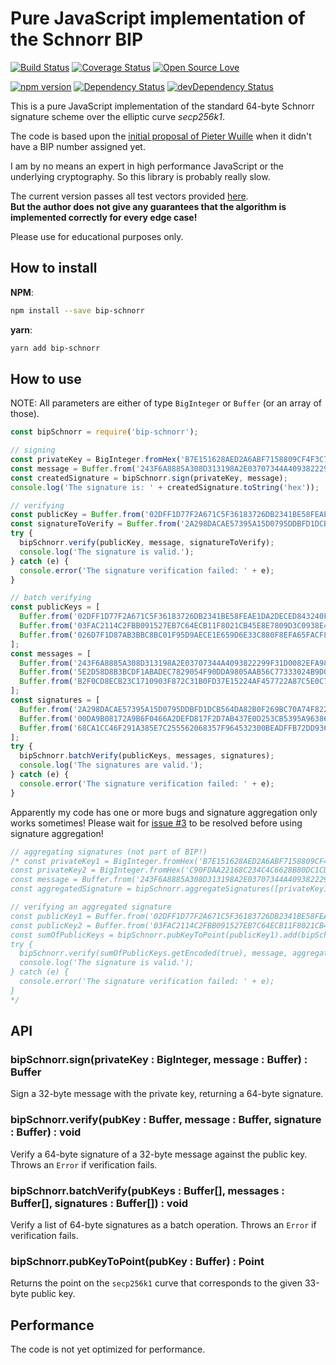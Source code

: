 # Pure JavaScript implementation of the Schnorr BIP

[![Build Status](https://travis-ci.org/guggero/bip-schnorr.svg?branch=master)](https://travis-ci.org/guggero/bip-schnorr)
[![Coverage Status](https://coveralls.io/repos/github/guggero/bip-schnorr/badge.svg?branch=master)](https://coveralls.io/github/guggero/bip-schnorr?branch=master)
[![Open Source Love](https://badges.frapsoft.com/os/mit/mit.svg?v=102)](https://github.com/ellerbrock/open-source-badge/)

[![npm version](https://badge.fury.io/js/bip-schnorr.svg)](https://badge.fury.io/js/bip-schnorr)
[![Dependency Status](https://david-dm.org/guggero/bip-schnorr.svg)](https://david-dm.org/guggero/bip-schnorr)
[![devDependency Status](https://david-dm.org/guggero/bip-schnorr/dev-status.svg)](https://david-dm.org/guggero/bip-schnorr#info=devDependencies)

This is a pure JavaScript implementation of the standard 64-byte Schnorr signature
scheme over the elliptic curve *secp256k1*.

The code is based upon the
[initial proposal of Pieter Wuille](https://github.com/sipa/bips/blob/bip-schnorr/bip-schnorr.mediawiki)
when it didn't have a BIP number assigned yet.

I am by no means an expert in high performance JavaScript or the underlying cryptography.
So this library is probably really slow.

The current version passes all test vectors provided
[here](https://raw.githubusercontent.com/sipa/bips/bip-schnorr/bip-schnorr/test-vectors.csv).  
**But the author does not give any guarantees that the algorithm is implemented
correctly for every edge case!**

Please use for educational purposes only.

## How to install

**NPM**:
```bash
npm install --save bip-schnorr
```

**yarn**:
```bash
yarn add bip-schnorr
```


## How to use

NOTE: All parameters are either of type `BigInteger` or `Buffer` (or an array of those).

```javascript
const bipSchnorr = require('bip-schnorr');

// signing
const privateKey = BigInteger.fromHex('B7E151628AED2A6ABF7158809CF4F3C762E7160F38B4DA56A784D9045190CFEF');
const message = Buffer.from('243F6A8885A308D313198A2E03707344A4093822299F31D0082EFA98EC4E6C89', 'hex');
const createdSignature = bipSchnorr.sign(privateKey, message);
console.log('The signature is: ' + createdSignature.toString('hex'));

// verifying
const publicKey = Buffer.from('02DFF1D77F2A671C5F36183726DB2341BE58FEAE1DA2DECED843240F7B502BA659', 'hex');
const signatureToVerify = Buffer.from('2A298DACAE57395A15D0795DDBFD1DCB564DA82B0F269BC70A74F8220429BA1D1E51A22CCEC35599B8F266912281F8365FFC2D035A230434A1A64DC59F7013FD', 'hex');
try {
  bipSchnorr.verify(publicKey, message, signatureToVerify);
  console.log('The signature is valid.');
} catch (e) {
  console.error('The signature verification failed: ' + e);
}

// batch verifying
const publicKeys = [
  Buffer.from('02DFF1D77F2A671C5F36183726DB2341BE58FEAE1DA2DECED843240F7B502BA659', 'hex'),
  Buffer.from('03FAC2114C2FBB091527EB7C64ECB11F8021CB45E8E7809D3C0938E4B8C0E5F84B', 'hex'),
  Buffer.from('026D7F1D87AB3BBC8BC01F95D9AECE1E659D6E33C880F8EFA65FACF83E698BBBF7', 'hex'),
];
const messages = [
  Buffer.from('243F6A8885A308D313198A2E03707344A4093822299F31D0082EFA98EC4E6C89', 'hex'),
  Buffer.from('5E2D58D8B3BCDF1ABADEC7829054F90DDA9805AAB56C77333024B9D0A508B75C', 'hex'),
  Buffer.from('B2F0CD8ECB23C1710903F872C31B0FD37E15224AF457722A87C5E0C7F50FFFB3', 'hex'),
];
const signatures = [
  Buffer.from('2A298DACAE57395A15D0795DDBFD1DCB564DA82B0F269BC70A74F8220429BA1D1E51A22CCEC35599B8F266912281F8365FFC2D035A230434A1A64DC59F7013FD', 'hex'),
  Buffer.from('00DA9B08172A9B6F0466A2DEFD817F2D7AB437E0D253CB5395A963866B3574BE00880371D01766935B92D2AB4CD5C8A2A5837EC57FED7660773A05F0DE142380', 'hex'),
  Buffer.from('68CA1CC46F291A385E7C255562068357F964532300BEADFFB72DD93668C0C1CAC8D26132EB3200B86D66DE9C661A464C6B2293BB9A9F5B966E53CA736C7E504F', 'hex'),
];
try {
  bipSchnorr.batchVerify(publicKeys, messages, signatures);
  console.log('The signatures are valid.');
} catch (e) {
  console.error('The signature verification failed: ' + e);
}
```

Apparently my code has one or more bugs and signature aggregation only works sometimes!
Please wait for [issue #3](https://github.com/guggero/bip-schnorr/issues/3) to be resolved before using signature aggregation!
```javascript
// aggregating signatures (not part of BIP!)
/* const privateKey1 = BigInteger.fromHex('B7E151628AED2A6ABF7158809CF4F3C762E7160F38B4DA56A784D9045190CFEF');
const privateKey2 = BigInteger.fromHex('C90FDAA22168C234C4C6628B80DC1CD129024E088A67CC74020BBEA63B14E5C7');
const message = Buffer.from('243F6A8885A308D313198A2E03707344A4093822299F31D0082EFA98EC4E6C89', 'hex');
const aggregatedSignature = bipSchnorr.aggregateSignatures([privateKey1, privateKey2], message);

// verifying an aggregated signature
const publicKey1 = Buffer.from('02DFF1D77F2A671C5F36183726DB2341BE58FEAE1DA2DECED843240F7B502BA659', 'hex');
const publicKey2 = Buffer.from('03FAC2114C2FBB091527EB7C64ECB11F8021CB45E8E7809D3C0938E4B8C0E5F84B', 'hex');
const sumOfPublicKeys = bipSchnorr.pubKeyToPoint(publicKey1).add(bipSchnorr.publicKeyToPoint(publicKey2));
try {
  bipSchnorr.verify(sumOfPublicKeys.getEncoded(true), message, aggregatedSignature);
  console.log('The signature is valid.');
} catch (e) {
  console.error('The signature verification failed: ' + e);
}
*/
```

## API

### bipSchnorr.sign(privateKey : BigInteger, message : Buffer) : Buffer
Sign a 32-byte message with the private key, returning a 64-byte signature.

### bipSchnorr.verify(pubKey : Buffer, message : Buffer, signature : Buffer) : void
Verify a 64-byte signature of a 32-byte message against the public key. Throws an `Error` if verification fails.

### bipSchnorr.batchVerify(pubKeys : Buffer[], messages : Buffer[], signatures : Buffer[]) : void
Verify a list of 64-byte signatures as a batch operation. Throws an `Error` if verification fails.

### bipSchnorr.pubKeyToPoint(pubKey : Buffer) : Point
Returns the point on the `secp256k1` curve that corresponds to the given 33-byte public key.

## Performance

The code is not yet optimized for performance.